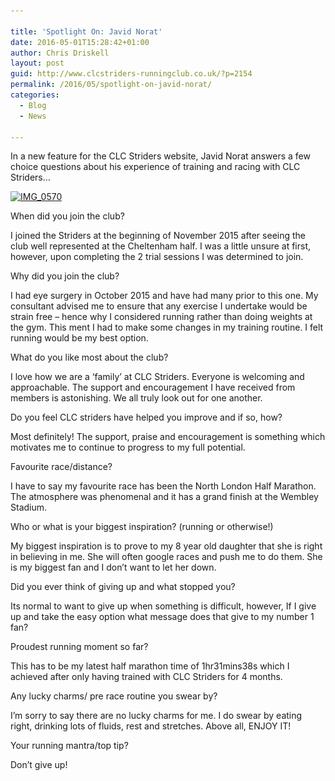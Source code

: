 ```yaml
---

title: 'Spotlight On: Javid Norat'
date: 2016-05-01T15:28:42+01:00
author: Chris Driskell
layout: post
guid: http://www.clcstriders-runningclub.co.uk/?p=2154
permalink: /2016/05/spotlight-on-javid-norat/
categories:
  - Blog
  - News

---
```

In a new feature for the CLC Striders website, Javid Norat answers a few choice questions about his experience of training and racing with CLC Striders&#8230;

<!--more-->

[<img class="alignnone size-medium wp-image-2156" src="/Images/2016/05/IMG_0570-165x300.jpg" alt="IMG_0570" width="165" height="300" srcset="/Images/2016/05/IMG_0570-165x300.jpg 165w, /Images/2016/05/IMG_0570.jpg 396w" sizes="(max-width: 165px) 100vw, 165px" />](/Images/2016/05/IMG_0570.jpg)

When did you join the club?

I joined the Striders at the beginning of November 2015 after seeing the club well represented at the Cheltenham half. I was a little unsure at first, however, upon completing the 2 trial sessions I was determined to join.

Why did you join the club?

I had eye surgery in October 2015 and have had many prior to this one. My consultant advised me to ensure that any exercise I undertake would be strain free – hence why I considered running rather than doing weights at the gym. This ment I had to make some changes in my training routine. I felt running would be my best option.

What do you like most about the club?

I love how we are a ‘family’ at CLC Striders. Everyone is welcoming and approachable. The support and encouragement I have received from members is astonishing. We all truly look out for one another.

Do you feel CLC striders have helped you improve and if so, how?

Most definitely! The support, praise and encouragement is something which motivates me to continue to progress to my full potential.

Favourite race/distance?

I have to say my favourite race has been the North London Half Marathon. The atmosphere was phenomenal and it has a grand finish at the Wembley Stadium.

Who or what is your biggest inspiration? (running or otherwise!)

My biggest inspiration is to prove to my 8 year old daughter that she is right in believing in me. She will often google races and push me to do them. She is my biggest fan and I don’t want to let her down.

Did you ever think of giving up and what stopped you?

Its normal to want to give up when something is difficult, however, If I give up and take the easy option what message does that give to my number 1 fan?

Proudest running moment so far?

This has to be my latest half marathon time of 1hr31mins38s which I achieved after only having trained with CLC Striders for 4 months.

Any lucky charms/ pre race routine you swear by?

I’m sorry to say there are no lucky charms for me. I do swear by eating right, drinking lots of fluids, rest and stretches. Above all, ENJOY IT!

Your running mantra/top tip?

Don’t give up!